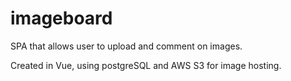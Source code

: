 # imageboard
SPA that allows user to upload and comment on images.

Created in Vue, using postgreSQL and AWS S3 for image hosting.



